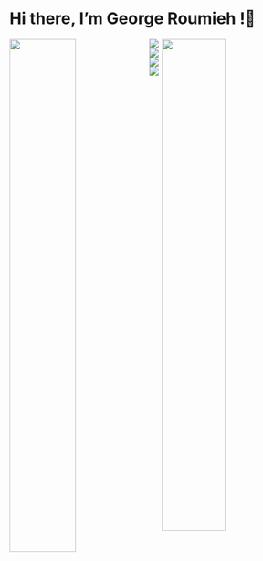 # Hi there, I’m George Roumieh !👋 


<img align=left width=48%  src= "https://github-readme-stats.vercel.app/api?username=george&show_icons=true&theme=radical"/>
<img align=right width=47% src= "https://github-readme-stats.vercel.app/api/top-langs/?username=anuraghazra&layout=compact"/>


<img align="left" src= "https://img.shields.io/badge/css3-%231572B6.svg?style=for-the-badge&logo=css3&logoColor=white"/>
<img align="left" src= "https://img.shields.io/badge/html5-%23E34F26.svg?style=for-the-badge&logo=html5&logoColor=white"/>
<img align="left" src= "https://img.shields.io/badge/javascript-%23323330.svg?style=for-the-badge&logo=javascript&logoColor=%23F7DF1E"/>
<img margin-top=20px src= "https://img.shields.io/badge/bootstrap-%23563D7C.svg?style=for-the-badge&logo=bootstrap&logoColor=white"/>



<!-- - 👀 I’m interested in Web development 
- 🌱 I’m currently learning in HackYourFuture
- 💞️ I'am looking forward to be a professional web developer
- 📫 You can reach me by my email : george.95.2621@gmail.com  or phone : +31687879769 -->
